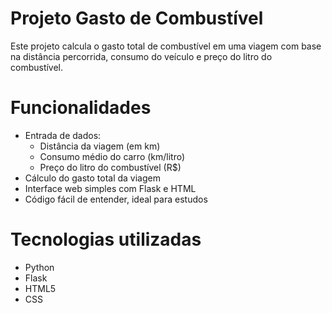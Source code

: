 # Projeto Gasto de Combustível

Este projeto calcula o gasto total de combustível em uma viagem com base na distância percorrida, consumo do veículo e preço do litro do combustível.


# Funcionalidades

- Entrada de dados:
  - Distância da viagem (em km)
  - Consumo médio do carro (km/litro)
  - Preço do litro do combustível (R$)
- Cálculo do gasto total da viagem
- Interface web simples com Flask e HTML
- Código fácil de entender, ideal para estudos

# Tecnologias utilizadas

- Python
- Flask 
- HTML5
- CSS


